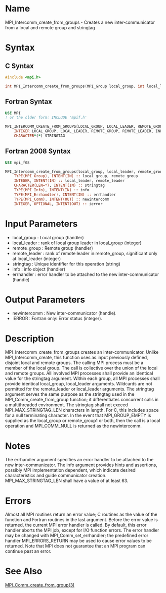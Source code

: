 # Name

MPI_Intercomm_create_from_groups - Creates a new inter-communicator from a local and remote group and stringtag

# Syntax

## C Syntax

```c
#include <mpi.h>

int MPI_Intercomm_create_from_groups(MPI_Group local_group, int local_leader, MPI_Group remote_group, int remote_leader, const char *stringtag, MPI_Info info, MPI_Errhandler errhandler, MPI_Comm *newintercomm)
```


## Fortran Syntax

```fortran
USE MPI
! or the older form: INCLUDE 'mpif.h'

MPI_INTERCOMM_CREATE_FROM_GROUPS(LOCAL_GROUP, LOCAL_LEADER, REMOTE_GROUP, REMOTE_LEADER, STRINGTAG, INFO, ERRHANDLER, NEWINTERCOMM, IERROR)
    INTEGER	LOCAL_GROUP, LOCAL_LEADER, REMOTE_GROUP, REMOTE_LEADER, INFO, ERRHANDLER, NEWINTERCOMM, IERROR
    CHARACTER*(*) STRINGTAG
```


## Fortran 2008 Syntax

```fortran
USE mpi_f08

MPI_Intercomm_create_from_groups(local_group, local_leader, remote_group, remote_leader, stringtag, info, errhandler, newintercomm, ierror)
    TYPE(MPI_Group), INTENT(IN) :: local_group, remote_group
    INTEGER, INTENT(IN) :: local_leader, remote_leader
    CHARACTER(LEN=*), INTENT(IN) :: stringtag
    TYPE(MPI_Info), INTENT(IN) :: info
    TYPE(MPI_Errhandler), INTENT(IN) :: errhandler
    TYPE(MPI_Comm), INTENT(OUT) :: newintercomm
    INTEGER, OPTIONAL, INTENT(OUT) :: ierror
```


# Input Parameters

* local_group : Local group (handler)
* local_leader : rank of local group leader in local_group (integer)
* remote_group : Remote group (handler)
* remote_leader : rank of remote leader in remote_group, significant only at local_leader (integer)
* stringtag : Unique identifier for this operation (string)
* info : info object (handler)
* errhandler : error handler to be attached to the new inter-communicator (handle)

# Output Parameters

* newintercomm : New inter-communicator (handle).
* IERROR : Fortran only: Error status (integer).

# Description

MPI_Intercomm_create_from_groups creates an inter-communicator. Unlike MPI_Intercomm_create, this function
uses as input previously defined, disjoint local and remote groups. The calling MPI
process must be a member of the local group. The call is collective over the union of
the local and remote groups. All involved MPI processes shall provide an identical value
for the stringtag argument. Within each group, all MPI processes shall provide identical
local_group, local_leader arguments. Wildcards are not permitted for the
remote_leader or local_leader arguments. The stringtag argument serves the same purpose
as the stringtag used in the MPI_Comm_create_from_group function; it differentiates
concurrent calls in a multithreaded environment. The stringtag shall not exceed
MPI_MAX_STRINGTAG_LEN characters in length. For C, this includes space for a null terminating
character. In the event that MPI_GROUP_EMPTY is supplied as the local_group or remote_group1 or both, then the
call is a local operation and MPI_COMM_NULL is returned as the newintercomm.

# Notes

The errhandler argument specifies an error handler to be attached to the new inter-communicator.
The info argument provides hints and assertions, possibly MPI implementation dependent, which
indicate desired characteristics and guide communicator creation. MPI_MAX_STRINGTAG_LEN shall have a value
of at least 63.


# Errors

Almost all MPI routines return an error value; C routines as the value
of the function and Fortran routines in the last argument.
Before the error value is returned, the current MPI error handler is
called. By default, this error handler aborts the MPI job, except for
I/O function errors. The error handler may be changed with
MPI_Comm_set_errhandler; the predefined error handler MPI_ERRORS_RETURN
may be used to cause error values to be returned. Note that MPI does not
guarantee that an MPI program can continue past an error.

# See Also

[MPI_Comm_create_from_group(3)](MPI_Comm_create_from_group.html)
